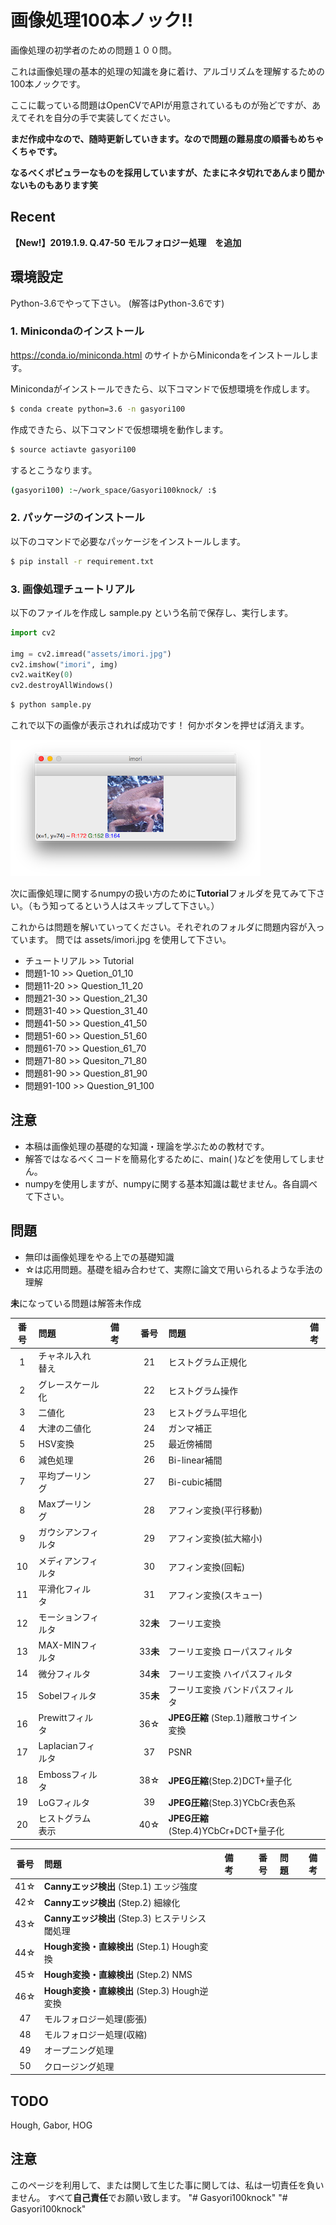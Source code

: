 # 画像処理100本ノック!!

画像処理の初学者のための問題１００問。

これは画像処理の基本的処理の知識を身に着け、アルゴリズムを理解するための100本ノックです。

ここに載っている問題はOpenCVでAPIが用意されているものが殆どですが、あえてそれを自分の手で実装してください。

**まだ作成中なので、随時更新していきます。なので問題の難易度の順番もめちゃくちゃです。**

**なるべくポピュラーなものを採用していますが、たまにネタ切れであんまり聞かないものもあります笑**

## Recent

**【New!】2019.1.9. Q.47-50 モルフォロジー処理　を追加**

## 環境設定

Python-3.6でやって下さい。
(解答はPython-3.6です)

### 1. Minicondaのインストール

https://conda.io/miniconda.html
のサイトからMinicondaをインストールします。

Minicondaがインストールできたら、以下コマンドで仮想環境を作成します。

```bash
$ conda create python=3.6 -n gasyori100
```

作成できたら、以下コマンドで仮想環境を動作します。

```bash
$ source actiavte gasyori100
```

するとこうなります。

```bash
(gasyori100) :~/work_space/Gasyori100knock/ :$ 
```

### 2. パッケージのインストール

以下のコマンドで必要なパッケージをインストールします。


```bash
$ pip install -r requirement.txt
```

### 3. 画像処理チュートリアル

以下のファイルを作成し sample.py という名前で保存し、実行します。

```python
import cv2

img = cv2.imread("assets/imori.jpg")
cv2.imshow("imori", img)
cv2.waitKey(0)
cv2.destroyAllWindows()
```

```bash
$ python sample.py
```

これで以下の画像が表示されれば成功です！
何かボタンを押せば消えます。


![](assets/sample.png)

次に画像処理に関するnumpyの扱い方のために**Tutorial**フォルダを見てみて下さい。（もう知ってるという人はスキップして下さい。）

これからは問題を解いていってください。それぞれのフォルダに問題内容が入っています。
問では assets/imori.jpg を使用して下さい。

- チュートリアル >> Tutorial
- 問題1-10  >> Quetion_01_10
- 問題11-20 >> Question_11_20
- 問題21-30 >> Question_21_30
- 問題31-40 >> Question_31_40
- 問題41-50 >> Question_41_50
- 問題51-60 >> Question_51_60
- 問題61-70 >> Question_61_70
- 問題71-80 >> Quesiton_71_80
- 問題81-90 >> Question_81_90
- 問題91-100 >> Question_91_100


## 注意

- 本稿は画像処理の基礎的な知識・理論を学ぶための教材です。
- 解答ではなるべくコードを簡易化するために、main( )などを使用してしません。
- numpyを使用しますが、numpyに関する基本知識は載せません。各自調べて下さい。


## 問題

- 無印は画像処理をやる上での基礎知識
- &#9734;は応用問題。基礎を組み合わせて、実際に論文で用いられるような手法の理解

**未**になっている問題は解答未作成

|番号|問題|備考||番号|問題|備考|
|:---:|:---|:---:|:---:|:---:|:---|:---:|
|1|チャネル入れ替え|  ||21|ヒストグラム正規化 |
|2|グレースケール化 | ||22|ヒストグラム操作 |
|3|二値化 | || 23|ヒストグラム平坦化 |
|4|大津の二値化 | || 24|ガンマ補正|
|5|HSV変換 | ||25|最近傍補間|
|6|減色処理 | ||26|Bi-linear補間|
|7|平均プーリング | ||27|Bi-cubic補間|
|8|Maxプーリング | ||28|アフィン変換(平行移動)|
|9|ガウシアンフィルタ | ||29|アフィン変換(拡大縮小)|
|10|メディアンフィルタ | ||30|アフィン変換(回転)|
|11|平滑化フィルタ | ||31|アフィン変換(スキュー)|
|12|モーションフィルタ | ||32**未**|フーリエ変換 ||
|13|MAX-MINフィルタ | ||33**未**|フーリエ変換 ローパスフィルタ|
|14|微分フィルタ | ||34**未**|フーリエ変換 ハイパスフィルタ|
|15|Sobelフィルタ | ||35**未**|フーリエ変換 バンドパスフィルタ|
|16|Prewittフィルタ | || 36&#9734;| **JPEG圧縮** (Step.1)離散コサイン変換 |
|17|Laplacianフィルタ | ||37| PSNR|
|18|Embossフィルタ | ||38&#9734;| **JPEG圧縮**(Step.2)DCT+量子化|
|19|LoGフィルタ | ||39|**JPEG圧縮**(Step.3)YCbCr表色系|
|20|ヒストグラム表示 ||| 40&#9734;|**JPEG圧縮**(Step.4)YCbCr+DCT+量子化 |


|番号|問題|備考||番号|問題|備考|
|:---:|:---|:---:|:---:|:---:|:---|:---:|
| 41&#9734; | **Cannyエッジ検出** (Step.1) エッジ強度 |
| 42&#9734; | **Cannyエッジ検出** (Step.2) 細線化 |
| 43&#9734; | **Cannyエッジ検出** (Step.3) ヒステリシス閾処理 |
| 44&#9734; | **Hough変換・直線検出** (Step.1) Hough変換 |
| 45&#9734; | **Hough変換・直線検出** (Step.2) NMS |
| 46&#9734; | **Hough変換・直線検出** (Step.3) Hough逆変換 |
| 47 |モルフォロジー処理(膨張) |
| 48 |モルフォロジー処理(収縮) |
| 49 |オープニング処理 |
| 50 |クロージング処理 |

## TODO

Hough, Gabor, HOG

## 注意

このページを利用して、または関して生じた事に関しては、私は一切責任を負いません。
すべて**自己責任**でお願い致します。
"# Gasyori100knock" 
"# Gasyori100knock" 
